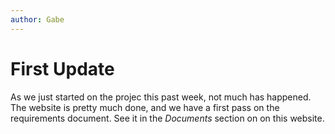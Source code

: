 ```yaml
---
author: Gabe
---
```


# First Update

As we just started on the projec this past week, not much has happened. The website is pretty much done, and we have a
first pass on the requirements document. See it in the *Documents* section on on this website.